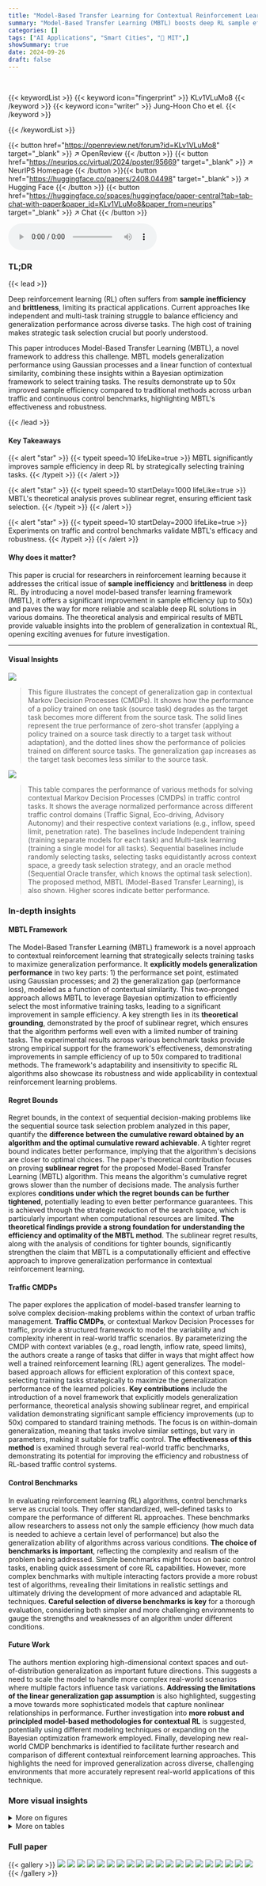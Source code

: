 ```yaml
---
title: "Model-Based Transfer Learning for Contextual Reinforcement Learning"
summary: "Model-Based Transfer Learning (MBTL) boosts deep RL sample efficiency by strategically selecting training tasks, achieving up to 50x improvement over traditional methods."
categories: []
tags: ["AI Applications", "Smart Cities", "🏢 MIT",]
showSummary: true
date: 2024-09-26
draft: false
---
```


<br>

{{< keywordList >}}
{{< keyword icon="fingerprint" >}} KLv1VLuMo8 {{< /keyword >}}
{{< keyword icon="writer" >}} Jung-Hoon Cho et el. {{< /keyword >}}
 
{{< /keywordList >}}

{{< button href="https://openreview.net/forum?id=KLv1VLuMo8" target="_blank" >}}
↗ OpenReview
{{< /button >}}
{{< button href="https://neurips.cc/virtual/2024/poster/95669" target="_blank" >}}
↗ NeurIPS Homepage
{{< /button >}}{{< button href="https://huggingface.co/papers/2408.04498" target="_blank" >}}
↗ Hugging Face
{{< /button >}}
{{< button href="https://huggingface.co/spaces/huggingface/paper-central?tab=tab-chat-with-paper&paper_id=KLv1VLuMo8&paper_from=neurips" target="_blank" >}}
↗ Chat
{{< /button >}}



<audio controls>
    <source src="https://ai-paper-reviewer.com/KLv1VLuMo8/podcast.wav" type="audio/wav">
    Your browser does not support the audio element.
</audio>


### TL;DR


{{< lead >}}

Deep reinforcement learning (RL) often suffers from **sample inefficiency** and **brittleness**, limiting its practical applications.  Current approaches like independent and multi-task training struggle to balance efficiency and generalization performance across diverse tasks. The high cost of training makes strategic task selection crucial but poorly understood. 

This paper introduces Model-Based Transfer Learning (MBTL), a novel framework to address this challenge.  MBTL models generalization performance using Gaussian processes and a linear function of contextual similarity, combining these insights within a Bayesian optimization framework to select training tasks.  The results demonstrate up to 50x improved sample efficiency compared to traditional methods across urban traffic and continuous control benchmarks, highlighting MBTL's effectiveness and robustness.

{{< /lead >}}


#### Key Takeaways

{{< alert "star" >}}
{{< typeit speed=10 lifeLike=true >}} MBTL significantly improves sample efficiency in deep RL by strategically selecting training tasks. {{< /typeit >}}
{{< /alert >}}

{{< alert "star" >}}
{{< typeit speed=10 startDelay=1000 lifeLike=true >}} MBTL's theoretical analysis proves sublinear regret, ensuring efficient task selection. {{< /typeit >}}
{{< /alert >}}

{{< alert "star" >}}
{{< typeit speed=10 startDelay=2000 lifeLike=true >}} Experiments on traffic and control benchmarks validate MBTL's efficacy and robustness. {{< /typeit >}}
{{< /alert >}}

#### Why does it matter?
This paper is crucial for researchers in reinforcement learning because it addresses the critical issue of **sample inefficiency** and **brittleness** in deep RL. By introducing a novel model-based transfer learning framework (MBTL), it offers a significant improvement in sample efficiency (up to 50x) and paves the way for more reliable and scalable deep RL solutions in various domains. The theoretical analysis and empirical results of MBTL provide valuable insights into the problem of generalization in contextual RL, opening exciting avenues for future investigation.

------
#### Visual Insights



![](https://ai-paper-reviewer.com/KLv1VLuMo8/figures_1_1.jpg)

> This figure illustrates the concept of generalization gap in contextual Markov Decision Processes (CMDPs).  It shows how the performance of a policy trained on one task (source task) degrades as the target task becomes more different from the source task. The solid lines represent the true performance of zero-shot transfer (applying a policy trained on a source task directly to a target task without adaptation), and the dotted lines show the performance of policies trained on different source tasks.  The generalization gap increases as the target task becomes less similar to the source task.





![](https://ai-paper-reviewer.com/KLv1VLuMo8/tables_6_1.jpg)

> This table compares the performance of various methods for solving contextual Markov Decision Processes (CMDPs) in traffic control tasks.  It shows the average normalized performance across different traffic control domains (Traffic Signal, Eco-driving, Advisory Autonomy) and their respective context variations (e.g., inflow, speed limit, penetration rate). The baselines include Independent training (training separate models for each task) and Multi-task learning (training a single model for all tasks).  Sequential baselines include randomly selecting tasks, selecting tasks equidistantly across context space, a greedy task selection strategy, and an oracle method (Sequential Oracle transfer, which knows the optimal task selection). The proposed method, MBTL (Model-Based Transfer Learning), is also shown. Higher scores indicate better performance.





### In-depth insights


#### MBTL Framework
The Model-Based Transfer Learning (MBTL) framework is a novel approach to contextual reinforcement learning that strategically selects training tasks to maximize generalization performance.  It **explicitly models generalization performance** in two key parts: 1) the performance set point, estimated using Gaussian processes; and 2) the generalization gap (performance loss), modeled as a function of contextual similarity. This two-pronged approach allows MBTL to leverage Bayesian optimization to efficiently select the most informative training tasks, leading to a significant improvement in sample efficiency.  A key strength lies in its **theoretical grounding**, demonstrated by the proof of sublinear regret, which ensures that the algorithm performs well even with a limited number of training tasks. The experimental results across various benchmark tasks provide strong empirical support for the framework's effectiveness, demonstrating improvements in sample efficiency of up to 50x compared to traditional methods.  The framework's adaptability and insensitivity to specific RL algorithms also showcase its robustness and wide applicability in contextual reinforcement learning problems.

#### Regret Bounds
Regret bounds, in the context of sequential decision-making problems like the sequential source task selection problem analyzed in this paper, quantify the **difference between the cumulative reward obtained by an algorithm and the optimal cumulative reward achievable**.  A tighter regret bound indicates better performance, implying that the algorithm's decisions are closer to optimal choices.  The paper's theoretical contribution focuses on proving **sublinear regret** for the proposed Model-Based Transfer Learning (MBTL) algorithm.  This means the algorithm's cumulative regret grows slower than the number of decisions made. The analysis further explores **conditions under which the regret bounds can be further tightened**, potentially leading to even better performance guarantees.  This is achieved through the strategic reduction of the search space, which is particularly important when computational resources are limited.  **The theoretical findings provide a strong foundation for understanding the efficiency and optimality of the MBTL method**.  The sublinear regret results, along with the analysis of conditions for tighter bounds, significantly strengthen the claim that MBTL is a computationally efficient and effective approach to improve generalization performance in contextual reinforcement learning.

#### Traffic CMDPs
The paper explores the application of model-based transfer learning to solve complex decision-making problems within the context of urban traffic management.  **Traffic CMDPs**, or contextual Markov Decision Processes for traffic, provide a structured framework to model the variability and complexity inherent in real-world traffic scenarios. By parameterizing the CMDP with context variables (e.g., road length, inflow rate, speed limits), the authors create a range of tasks that differ in ways that might affect how well a trained reinforcement learning (RL) agent generalizes.  The model-based approach allows for efficient exploration of this context space, selecting training tasks strategically to maximize the generalization performance of the learned policies.  **Key contributions** include the introduction of a novel framework that explicitly models generalization performance, theoretical analysis showing sublinear regret, and empirical validation demonstrating significant sample efficiency improvements (up to 50x) compared to standard training methods. The focus is on within-domain generalization, meaning that tasks involve similar settings, but vary in parameters, making it suitable for traffic control. **The effectiveness of this method** is examined through several real-world traffic benchmarks, demonstrating its potential for improving the efficiency and robustness of RL-based traffic control systems.

#### Control Benchmarks
In evaluating reinforcement learning (RL) algorithms, control benchmarks serve as crucial tools.  They offer standardized, well-defined tasks to compare the performance of different RL approaches.  These benchmarks allow researchers to assess not only the sample efficiency (how much data is needed to achieve a certain level of performance) but also the generalization ability of algorithms across various conditions.  **The choice of benchmarks is important**, reflecting the complexity and realism of the problem being addressed.  Simple benchmarks might focus on basic control tasks, enabling quick assessment of core RL capabilities.  However, more complex benchmarks with multiple interacting factors provide a more robust test of algorithms, revealing their limitations in realistic settings and ultimately driving the development of more advanced and adaptable RL techniques.  **Careful selection of diverse benchmarks is key** for a thorough evaluation, considering both simpler and more challenging environments to gauge the strengths and weaknesses of an algorithm under different conditions.

#### Future Work
The authors mention exploring high-dimensional context spaces and out-of-distribution generalization as important future directions.  This suggests a need to scale the model to handle more complex real-world scenarios where multiple factors influence task variations.  **Addressing the limitations of the linear generalization gap assumption** is also highlighted, suggesting a move towards more sophisticated models that capture nonlinear relationships in performance.  Further investigation into **more robust and principled model-based methodologies for contextual RL** is suggested, potentially using different modeling techniques or expanding on the Bayesian optimization framework employed.  Finally, developing new real-world CMDP benchmarks is identified to facilitate further research and comparison of different contextual reinforcement learning approaches.  This highlights the need for improved generalization across diverse, challenging environments that more accurately represent real-world applications of this technique.


### More visual insights

<details>
<summary>More on figures
</summary>


![](https://ai-paper-reviewer.com/KLv1VLuMo8/figures_2_1.jpg)

> This figure illustrates the Model-Based Transfer Learning (MBTL) algorithm. Panel (a) shows how Gaussian Processes are used to model the training performance of tasks. Panel (b) shows how marginal generalization performance is calculated using upper confidence bounds, generalization gap, and generalization performance. Panel (c) shows how the next training task is selected by maximizing the acquisition function. Panel (d) shows how the generalization performance is calculated after training a new policy using zero-shot transfer.


![](https://ai-paper-reviewer.com/KLv1VLuMo8/figures_5_1.jpg)

> This figure empirically validates the theoretical analysis of regret bounds by comparing the actual reduction in search space achieved by MBTL with the theoretical bounds given by Corollaries 2.1 and 2.2.  The x-axis represents the number of transfer steps, and the y-axis represents the size of the maximum search space. The shaded area around the MBTL-GP (Average) line indicates the variability in search space reduction across different runs. The graph shows that MBTL effectively reduces the search space over transfer steps, outperforming the theoretical bounds, which indicates higher sample efficiency.


![](https://ai-paper-reviewer.com/KLv1VLuMo8/figures_7_1.jpg)

> This figure compares the performance of different methods for solving contextual reinforcement learning problems on traffic control tasks.  It shows how the normalized performance of each method increases with the number of training samples used. MBTL is shown to significantly outperform independent and multitask learning baselines, achieving comparable performance with drastically fewer training samples (up to 25 times fewer samples).  The black dotted line highlights the point at which MBTL surpasses the baselines.


![](https://ai-paper-reviewer.com/KLv1VLuMo8/figures_7_2.jpg)

> This figure compares the performance of different methods for solving contextual reinforcement learning problems in traffic signal control, eco-driving, and advisory autonomy.  The x-axis represents the number of samples trained (log scale), and the y-axis shows the normalized generalized performance.  The figure demonstrates that the Model-Based Transfer Learning (MBTL) method significantly outperforms the baselines (Independent, Multi-task, Random, Equidistant, Greedy) by requiring substantially fewer training samples to achieve comparable performance. The black dotted line highlights the point at which MBTL surpasses the baselines, illustrating the significant sample efficiency gains achieved.


![](https://ai-paper-reviewer.com/KLv1VLuMo8/figures_8_1.jpg)

> This figure shows how the Model-Based Transfer Learning (MBTL) algorithm works step by step. In step 1, the Gaussian Process (GP) makes initial prediction of the performance function. Then, the acquisition function (red line) based on GP prediction and generalization gap is computed to find the next training task. In step 2 and 3, the GP updates the prediction using the new observed performance, then the next training task is selected using the acquisition function. The process repeats until the algorithm reaches the termination condition.


![](https://ai-paper-reviewer.com/KLv1VLuMo8/figures_8_2.jpg)

> This figure displays the results of a sensitivity analysis performed to evaluate the impact of different deep reinforcement learning (DRL) algorithms on the performance of the Model-Based Transfer Learning (MBTL) method.  Three different DRL algorithms were tested: Deep Q-Network (DQN), Proximal Policy Optimization (PPO), and Advantage Actor-Critic (A2C). The results demonstrate that MBTL maintains its effectiveness across these varying algorithms. The x-axis represents the number of samples trained (log scale), while the y-axis represents the normalized performance. The shaded areas indicate the variability in performance across multiple runs.


![](https://ai-paper-reviewer.com/KLv1VLuMo8/figures_8_3.jpg)

> This figure shows the sensitivity analysis performed on different acquisition functions used in the Bayesian optimization within the Model-based Transfer Learning (MBTL) framework.  The acquisition functions compared are Expected Improvement (EI), Upper Confidence Bound (UCB) with three different beta parameter settings (β = 1, β = c₁/k, β = c₂log(k + 1)). The generalized performance is evaluated across four different tasks: Cartpole (Mass of Pole), Traffic signal control (Road Length), AA-Ramp-Vel, and Eco-driving control (Green time). Error bars are included to represent the uncertainty in the results. This analysis helps understand the impact of different acquisition functions on the overall performance of MBTL and how sensitive MBTL's performance is to the specific choice of acquisition function.


![](https://ai-paper-reviewer.com/KLv1VLuMo8/figures_14_1.jpg)

> The figure illustrates the difference between the actual and predicted performance after a model is trained on a source task (x₁) and used to predict the performance on a different target task (x'). The solid curve represents the actual performance J(πx₁, x') when the model trained on the source task (x₁) is applied to various target tasks (x'). The dashed curve represents the predicted performance Ĵ(πx₁, x') based on a model, like Gaussian Process (GP), that estimates the performance.  The difference between the curves highlights the generalization gap, which is a key concept in the paper.


![](https://ai-paper-reviewer.com/KLv1VLuMo8/figures_14_2.jpg)

> This figure illustrates the process of selecting the next source task (x2) to maximize the estimated marginal improvement in generalization performance.  The red curve represents the estimated generalization performance after training on the first selected task (x1), shown as a shaded area under the curve.  The difference between the red area (V(x;π1)) and the area under J(π1,x') (representing the generalization performance achieved so far), represents the marginal improvement. The algorithm aims to select x2 that maximizes this difference. 


![](https://ai-paper-reviewer.com/KLv1VLuMo8/figures_15_1.jpg)

> This figure illustrates the Model-Based Transfer Learning (MBTL) algorithm. It shows how MBTL uses Gaussian processes to estimate training performance, models the generalization gap, and uses Bayesian optimization to select the next training task to maximize generalization performance.  The figure is broken down into four parts: (a) shows the Gaussian process regression for estimating training performance; (b) shows how marginal generalization performance is calculated; (c) shows the acquisition function used to select the next task; and (d) shows the zero-shot transfer used to evaluate generalization performance after a task is trained. 


![](https://ai-paper-reviewer.com/KLv1VLuMo8/figures_19_1.jpg)

> The figure shows a schematic of a four-way intersection controlled by a traffic signal.  Vehicles (represented as brown rectangles) approach the intersection from four directions.  The inflow of vehicles is indicated by an arrow, and a speed limit sign is shown.  The figure also includes a legend distinguishing between guided vehicles (darker brown) and default vehicles (lighter brown). This setup is used to model and study the traffic signal control task in the paper.


![](https://ai-paper-reviewer.com/KLv1VLuMo8/figures_19_2.jpg)

> This figure shows three heatmaps visualizing the transferability of strategies for traffic signal control tasks under different variations: inflow, speed limit, and road length. Each heatmap represents the zero-shot transfer performance from each source task (vertical axis) to each target task (horizontal axis), providing insights into how variations in these parameters affect the effectiveness of learned strategies. The heatmaps illustrate how effectively strategies trained on one task generalize to other tasks with varying conditions.


![](https://ai-paper-reviewer.com/KLv1VLuMo8/figures_20_1.jpg)

> This figure shows the comparison of normalized performance across different methods for traffic CMDP tasks. It highlights the superior sample efficiency of Model-Based Transfer Learning (MBTL) compared to other baselines (Independent, Multi-task, Random, Equidistant, Greedy, Sequential Oracle). The black dotted line indicates when MBTL surpasses the Independent and Multi-task methods, showcasing an improvement of sample efficiency by up to 25 times.


![](https://ai-paper-reviewer.com/KLv1VLuMo8/figures_21_1.jpg)

> This figure shows a simplified representation of a four-way intersection with vehicles approaching from four directions.  The vehicles are represented by brown rectangles, with some labeled as 'Guided vehicle' and others as 'Default vehicle.' This distinction likely represents a scenario where some vehicles are part of an eco-driving system and others are not.  A traffic signal is present, with a green and yellow light indicating the current phase.  The diagram illustrates the state variables such as the positions and velocities of all vehicles, and the context variables like the current traffic light status, inflow of vehicles, and the penetration rate of guided vehicles (the proportion of eco-driving vehicles within the system).


![](https://ai-paper-reviewer.com/KLv1VLuMo8/figures_22_1.jpg)

> The figure displays three heatmaps illustrating the transferability of strategies learned for eco-driving control tasks under different conditions.  Each heatmap shows transferability from various source tasks (vertical axis) to different target tasks (horizontal axis) for a specific contextual variation.  (a) shows heatmap for green phase variation, (b) for inflow variation, and (c) for penetration rate variation. The color intensity represents the level of transferability, with brighter colors indicating higher transferability.


![](https://ai-paper-reviewer.com/KLv1VLuMo8/figures_22_2.jpg)

> This figure compares the performance of different methods (Random, Independent, Multitask, Greedy, Equidistant, MBTL, and Sequential Oracle) on traffic CMDP tasks.  The x-axis represents the number of samples trained (log scale), while the y-axis shows the normalized generalized performance across all tasks.  The figure showcases that MBTL quickly surpasses the performance of Independent and Multitask training methods, demonstrating a significant improvement in sample efficiency (up to 25x fewer samples). The black dotted line visually emphasizes this significant performance jump achieved by MBTL.


![](https://ai-paper-reviewer.com/KLv1VLuMo8/figures_23_1.jpg)

> The figure shows two different traffic network configurations used in the advisory autonomy task: a single-lane ring and a highway ramp.  The single-lane ring is a simplified scenario where vehicles circulate in a single lane, suitable for testing basic guidance strategies.  The highway ramp introduces a more complex and realistic scenario involving merging traffic from an on-ramp onto the main highway, which presents significant challenges for vehicle guidance systems, particularly concerning stop-and-go traffic and the coordination of multiple vehicles.  The 'guidance hold duration (e.g., 10 sec)' indicates that the guidance provided to the driver is not continuous but rather happens periodically at a given time interval, making the task more challenging in the context of human driver behavior.


![](https://ai-paper-reviewer.com/KLv1VLuMo8/figures_23_2.jpg)

> This figure visualizes the transferability of strategies learned from source tasks to target tasks in traffic signal control under three types of context variations: inflow, speed limit, and road length. Each heatmap shows the effectiveness of transferring strategies from each source task (vertical axis) to each target task (horizontal axis).  The color intensity represents the transferability score; warmer colors indicate higher transferability scores and vice versa.  The heatmaps reveal patterns and insights into which source tasks are most effective for generalization to specific target tasks based on the type of context variation. This helps understand the sensitivity of different traffic signal control strategies to changes in the environment and informs the design of more robust and adaptable traffic control systems.


![](https://ai-paper-reviewer.com/KLv1VLuMo8/figures_24_1.jpg)

> This figure presents a comparison of the normalized generalized performance across different strategies for the advisory autonomy task.  Three sub-figures show the results for three different runs, indicating the consistency of the results. Each sub-figure shows how the performance of different methods (Random, Independent, Multitask, Greedy, Equidistant, MBTL, Sequential Oracle) changes with the number of samples trained (log scale).  The performance metric is advisory autonomy, and the x-axis represents the number of samples used for training, shown on a logarithmic scale. The lines and shaded areas represent the average performance and confidence intervals across multiple trials for each method. The star symbol (*) indicates the best average performance achieved. The results show that MBTL consistently outperforms the other methods, demonstrating its robust adaptability to changing task parameters.


![](https://ai-paper-reviewer.com/KLv1VLuMo8/figures_25_1.jpg)

> This figure shows three heatmaps visualizing the transferability of strategies in the Cartpole task. Each heatmap represents a different contextual variation: (a) mass of the cart, (b) length of the pole, and (c) mass of the pole.  The heatmaps' x and y axes represent the source and target tasks respectively, with color intensity representing the transferability.  Brighter colors denote higher transferability, meaning that a policy trained on a source task performs well when applied to a similar target task.  The heatmaps illustrate how contextual similarity influences transferability, which is a key concept explored in the Model-Based Transfer Learning (MBTL) framework discussed in the paper.


![](https://ai-paper-reviewer.com/KLv1VLuMo8/figures_25_2.jpg)

> This figure compares the performance of different methods (Random, Independent, Multitask, Greedy, Equidistant, MBTL, and Sequential Oracle) across three variations of the Cartpole task: varying mass of the cart, length of the pole, and mass of the pole. The x-axis represents the number of training samples (log scale), and the y-axis represents the normalized generalized performance. The shaded area around each line indicates the standard deviation across multiple runs. The figure demonstrates the sample efficiency of MBTL, especially when compared to Independent and Multitask training. MBTL shows close-to-oracle performance, highlighting its effectiveness in this control domain.


![](https://ai-paper-reviewer.com/KLv1VLuMo8/figures_26_1.jpg)

> This figure shows three heatmaps visualizing the transferability of strategies for the Pendulum task across variations in three physical properties: timestep, length of the pendulum, and mass of the pendulum. Each heatmap displays the effectiveness of strategy transfer from source tasks (vertical axis) to target tasks (horizontal axis).  The heatmaps illustrate how effectively strategies trained on one set of parameters generalize to other sets.  High transferability (yellow/green) indicates good generalization across different parameter settings. Low transferability (blue/purple) suggests that strategies trained for one setting may not perform well under different conditions.  The patterns in each heatmap reveal how the pendulum's dynamic behavior changes as a function of timestep, length, and mass.


![](https://ai-paper-reviewer.com/KLv1VLuMo8/figures_26_2.jpg)

> This figure displays the comparison of normalized generalized performance across various strategies for the Pendulum task. The three subplots show results for variations in timestep, length of the pendulum, and mass of the pendulum. The results show that MBTL strategies consistently achieve high scores, demonstrating adaptability to changes in pendulum dynamics.


![](https://ai-paper-reviewer.com/KLv1VLuMo8/figures_27_1.jpg)

> The figure shows three heatmaps visualizing the transferability of strategies in the BipedalWalker task, each with variations in friction, gravity, and scale.  The color intensity in each heatmap represents the success of transferring a policy trained on a source task (vertical axis) to a target task (horizontal axis) with specific parameter variations. Darker colors indicate lower transferability.  The heatmaps offer insights into the impact of these physical properties on the generalizability of learned control strategies.


![](https://ai-paper-reviewer.com/KLv1VLuMo8/figures_27_2.jpg)

> This figure shows the results of the BipedalWalker experiment, comparing the performance of different algorithms across variations in three physical properties: friction, gravity, and scale.  Each plot shows the learning curves for various algorithms, including random selection, independent training, multitask learning, a greedy strategy, an equidistant strategy, MBTL, and a sequential oracle.  The shaded regions represent confidence intervals. The green dashed line indicates the performance of the best baseline algorithm. The results illustrate that MBTL consistently achieves performance comparable to or exceeding the best baseline methods, often with significantly fewer samples.


![](https://ai-paper-reviewer.com/KLv1VLuMo8/figures_28_1.jpg)

> The figure shows three heatmaps visualizing the transferability of strategies for the HalfCheetah task across variations in friction, gravity, and stiffness. Each heatmap displays the effectiveness of transferring strategies from source tasks (vertical axis) to target tasks (horizontal axis).  The heatmaps illustrate how different physical properties influence strategy adaptability.  For instance, the friction variation heatmap reveals uniform high transferability, while gravity and stiffness variations show less consistent transferability, indicating a higher sensitivity to changes in those parameters.


![](https://ai-paper-reviewer.com/KLv1VLuMo8/figures_28_2.jpg)

> The figure shows a comparison of the normalized generalized performance across various strategies for the HalfCheetah task with respect to varied physical properties (friction, gravity, and stiffness).  The results indicate that MBTL generally outperforms other methods, especially when managing variations in gravity and stiffness, showing superior adaptability to physical changes in the task environment. The trends across different parameters confirm the impact of task-specific dynamics on the effectiveness of the tested strategies.


</details>




<details>
<summary>More on tables
</summary>


![](https://ai-paper-reviewer.com/KLv1VLuMo8/tables_7_1.jpg)
> This table compares the performance of various methods for solving contextual Markov Decision Processes (CMDPs) in traffic control domains.  It contrasts the performance of several baselines (Independent, Multi-task, Random, Equidistant, Greedy) with the proposed Model-Based Transfer Learning (MBTL) method and an Oracle.  The table shows the performance for different traffic control tasks (context variations), providing a quantitative comparison across approaches for evaluating sample efficiency and the ability to generalize across various tasks.

![](https://ai-paper-reviewer.com/KLv1VLuMo8/tables_13_1.jpg)
> This table presents a comparison of the performance of various methods on traffic CMDPs. It compares the performance of the proposed Model-Based Transfer Learning (MBTL) method against several baselines, including independent training, multi-task training, random selection, equidistant strategy, and a greedy strategy.  The table shows the performance of each method across different traffic control domains and context variations, indicating the effectiveness of MBTL in achieving high performance and sample efficiency.  Higher values generally indicate better performance.

![](https://ai-paper-reviewer.com/KLv1VLuMo8/tables_17_1.jpg)
> This table presents a comparison of the performance of different methods on various traffic-related Contextual Markov Decision Processes (CMDPs).  The methods compared include several baselines (Independent, Multi-task, Random, Equidistant, Greedy) and the proposed method (MBTL), along with an Oracle.  Performance is measured across various CMDPs with different context variations (e.g., Inflow, Speed Limit, Penetration Rate). The table shows the average performance for each method, indicating the relative sample efficiency and generalization capability of each approach across different tasks.  Higher values generally indicate better performance.

![](https://ai-paper-reviewer.com/KLv1VLuMo8/tables_18_1.jpg)
> This table presents a comprehensive comparison of various reinforcement learning methods applied to context-variant traffic control and standard continuous control benchmark tasks. It compares the performance of different methods, including Independent, Multi-task, Random, Equidistant, Greedy, Sequential, MBTL (the proposed method), and Oracle (perfect knowledge) across various contexts. The results show sample efficiency improvements, indicating the effectiveness of MBTL in handling contextual variations.

</details>




### Full paper

{{< gallery >}}
<img src="https://ai-paper-reviewer.com/KLv1VLuMo8/1.png" class="grid-w50 md:grid-w33 xl:grid-w25" />
<img src="https://ai-paper-reviewer.com/KLv1VLuMo8/2.png" class="grid-w50 md:grid-w33 xl:grid-w25" />
<img src="https://ai-paper-reviewer.com/KLv1VLuMo8/3.png" class="grid-w50 md:grid-w33 xl:grid-w25" />
<img src="https://ai-paper-reviewer.com/KLv1VLuMo8/4.png" class="grid-w50 md:grid-w33 xl:grid-w25" />
<img src="https://ai-paper-reviewer.com/KLv1VLuMo8/5.png" class="grid-w50 md:grid-w33 xl:grid-w25" />
<img src="https://ai-paper-reviewer.com/KLv1VLuMo8/6.png" class="grid-w50 md:grid-w33 xl:grid-w25" />
<img src="https://ai-paper-reviewer.com/KLv1VLuMo8/7.png" class="grid-w50 md:grid-w33 xl:grid-w25" />
<img src="https://ai-paper-reviewer.com/KLv1VLuMo8/8.png" class="grid-w50 md:grid-w33 xl:grid-w25" />
<img src="https://ai-paper-reviewer.com/KLv1VLuMo8/9.png" class="grid-w50 md:grid-w33 xl:grid-w25" />
<img src="https://ai-paper-reviewer.com/KLv1VLuMo8/10.png" class="grid-w50 md:grid-w33 xl:grid-w25" />
<img src="https://ai-paper-reviewer.com/KLv1VLuMo8/11.png" class="grid-w50 md:grid-w33 xl:grid-w25" />
<img src="https://ai-paper-reviewer.com/KLv1VLuMo8/12.png" class="grid-w50 md:grid-w33 xl:grid-w25" />
<img src="https://ai-paper-reviewer.com/KLv1VLuMo8/13.png" class="grid-w50 md:grid-w33 xl:grid-w25" />
<img src="https://ai-paper-reviewer.com/KLv1VLuMo8/14.png" class="grid-w50 md:grid-w33 xl:grid-w25" />
<img src="https://ai-paper-reviewer.com/KLv1VLuMo8/15.png" class="grid-w50 md:grid-w33 xl:grid-w25" />
<img src="https://ai-paper-reviewer.com/KLv1VLuMo8/16.png" class="grid-w50 md:grid-w33 xl:grid-w25" />
<img src="https://ai-paper-reviewer.com/KLv1VLuMo8/17.png" class="grid-w50 md:grid-w33 xl:grid-w25" />
<img src="https://ai-paper-reviewer.com/KLv1VLuMo8/18.png" class="grid-w50 md:grid-w33 xl:grid-w25" />
<img src="https://ai-paper-reviewer.com/KLv1VLuMo8/19.png" class="grid-w50 md:grid-w33 xl:grid-w25" />
<img src="https://ai-paper-reviewer.com/KLv1VLuMo8/20.png" class="grid-w50 md:grid-w33 xl:grid-w25" />
{{< /gallery >}}